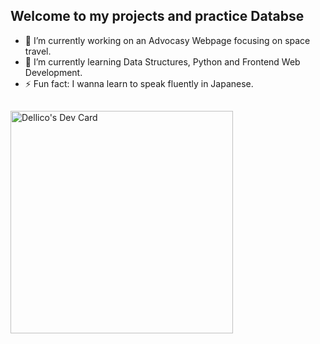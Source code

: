 <!--

-i need to create two web apps
Task manager    
recipe sharing platform 
https://www.simplilearn.com/tutorials/python-tutorial/python-automation-projects 
https://www.datacamp.com/blog/60-python-projects-for-all-levels-expertise  

- 💬 Ask me about 
- 📫 How to reach me: -->  
## Welcome to my projects and practice Databse

- 🔭 I’m currently working on an Advocasy Webpage focusing on space travel.
- 🌱 I’m currently learning Data Structures, Python and Frontend Web Development.
- ⚡ Fun fact: I wanna learn to speak fluently in Japanese.

##
<a href="https://app.daily.dev/dellico"><img src="https://api.daily.dev/devcards/v2/YiXpNIRxKQQMlS74WoqSG.png?type=default&r=yle" width="356" alt="Dellico's Dev Card"/></a>

##




